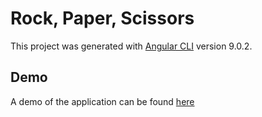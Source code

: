 # Rock, Paper, Scissors

This project was generated with [Angular CLI](https://github.com/angular/angular-cli) version 9.0.2.

## Demo

A demo of the application can be found [here](https://samsrepo.github.io/rock-paper-scissors/)
